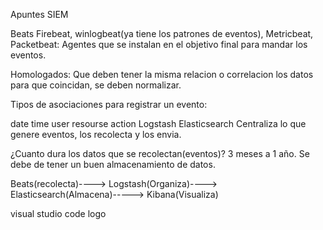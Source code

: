 Apuntes
SIEM

Beats
Firebeat, winlogbeat(ya tiene los patrones de eventos), Metricbeat, Packetbeat: Agentes que se instalan en el objetivo final para mandar los eventos.

Homologados: Que deben tener la misma relacion o correlacion los datos para que coincidan, se deben normalizar.

Tipos de asociaciones para registrar un evento:

date
time
user
resourse
action
Logstash
Elasticsearch
Centraliza lo que genere eventos, los recolecta y los envia.

¿Cuanto dura los datos que se recolectan(eventos)? 3 meses a 1 año. Se debe de tener un buen almacenamiento de datos.

Beats(recolecta)----> Logstash(Organiza)----> Elasticsearch(Almacena)-----> Kibana(Visualiza)

visual studio code logo
